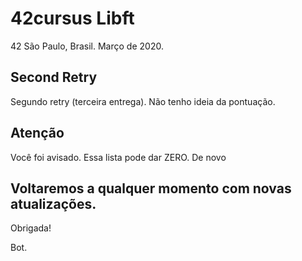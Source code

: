 # 42cursus Libft

42 São Paulo, Brasil. Março de 2020.

## Second Retry

Segundo retry (terceira entrega). Não tenho ideia da pontuação. 

## Atenção

Você foi avisado. Essa lista pode dar ZERO. De novo

## Voltaremos a qualquer momento com novas atualizações.

Obrigada!

Bot.
